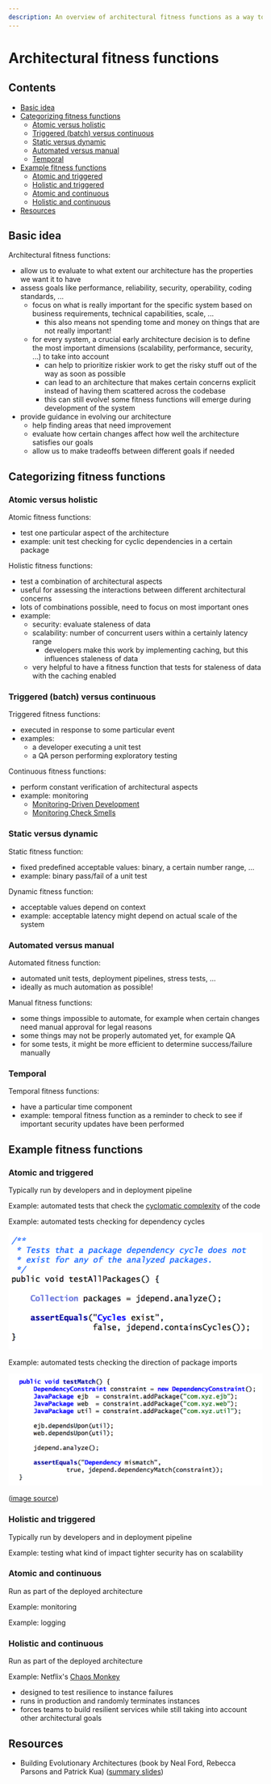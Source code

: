 ```yaml
---
description: An overview of architectural fitness functions as a way to check if your architecture matches your needs
---
```


# Architectural fitness functions

## Contents

-   [Basic idea](#basic-idea)
-   [Categorizing fitness functions](#categorizing-fitness-functions)
    -   [Atomic versus holistic](#atomic-versus-holistic)
    -   [Triggered (batch) versus continuous](#triggered-batch-versus-continuous)
    -   [Static versus dynamic](#static-versus-dynamic)
    -   [Automated versus manual](#automated-versus-manual)
    -   [Temporal](#temporal)
-   [Example fitness functions](#example-fitness-functions)
    -   [Atomic and triggered](#atomic-and-triggered)
    -   [Holistic and triggered](#holistic-and-triggered)
    -   [Atomic and continuous](#atomic-and-continuous)
    -   [Holistic and continuous](#holistic-and-continuous)
-   [Resources](#resources)

## Basic idea

Architectural fitness functions:

-   allow us to evaluate to what extent our architecture has the properties we want it to have
-   assess goals like performance, reliability, security, operability, coding standards, ...
    -   focus on what is really important for the specific system based on business requirements, technical capabilities, scale, ...
        -   this also means not spending tome and money on things that are not really important!
    -   for every system, a crucial early architecture decision is to define the most important dimensions (scalability, performance, security, ...) to take into account
        -   can help to prioritize riskier work to get the risky stuff out of the way as soon as possible
        -   can lead to an architecture that makes certain concerns explicit instead of having them scattered across the codebase
        -   this can still evolve! some fitness functions will emerge during development of the system
-   provide guidance in evolving our architecture
    -   help finding areas that need improvement
    -   evaluate how certain changes affect how well the architecture satisfies our goals
    -   allow us to make tradeoffs between different goals if needed

## Categorizing fitness functions

### Atomic versus holistic

Atomic fitness functions:

-   test one particular aspect of the architecture
-   example: unit test checking for cyclic dependencies in a certain package

Holistic fitness functions:

-   test a combination of architectural aspects
-   useful for assessing the interactions between different architectural concerns
-   lots of combinations possible, need to focus on most important ones
-   example:
    -   security: evaluate staleness of data
    -   scalability: number of concurrent users within a certainly latency range
        -   developers make this work by implementing caching, but this influences staleness of data
    -   very helpful to have a fitness function that tests for staleness of data with the caching enabled

### Triggered (batch) versus continuous

Triggered fitness functions:

-   executed in response to some particular event
-   examples:
    -   a developer executing a unit test
    -   a QA person performing exploratory testing

Continuous fitness functions:

-   perform constant verification of architectural aspects
-   example: monitoring
    -   [Monitoring-Driven Development](https://nl.devoteam.com/en/blog-post/monitoring-driven-development-making-money/)
    -   [Monitoring Check Smells](https://benjiweber.co.uk/blog/2015/03/02/monitoring-check-smells/)

### Static versus dynamic

Static fitness function:

-   fixed predefined acceptable values: binary, a certain number range, ...
-   example: binary pass/fail of a unit test

Dynamic fitness function:

-   acceptable values depend on context
-   example: acceptable latency might depend on actual scale of the system

### Automated versus manual

Automated fitness function:

-   automated unit tests, deployment pipelines, stress tests, ...
-   ideally as much automation as possible!

Manual fitness functions:

-   some things impossible to automate, for example when certain changes need manual approval for legal reasons
-   some things may not be properly automated yet, for example QA
-   for some tests, it might be more efficient to determine success/failure manually

### Temporal

Temporal fitness functions:

-   have a particular time component
-   example: temporal fitness function as a reminder to check to see if important security updates have been performed

## Example fitness functions

### Atomic and triggered

Typically run by developers and in deployment pipeline

Example: automated tests that check the [cyclomatic complexity](https://en.wikipedia.org/wiki/Cyclomatic_complexity) of the code

Example: automated tests checking for dependency cycles

![JDepend test for dependency cycles](_img/Architectural-fitness-functions/jdepend-dependency-cycles.png)

Example: automated tests checking the direction of package imports

![JDepend test for direction of imports](_img/Architectural-fitness-functions/jdepend-direction-dependencies.png)

([image source](http://nealford.com/downloads/Evolutionary_Architecture_Keynote_by_Neal_Ford.pdf))

### Holistic and triggered

Typically run by developers and in deployment pipeline

Example: testing what kind of impact tighter security has on scalability

### Atomic and continuous

Run as part of the deployed architecture

Example: monitoring

Example: logging

### Holistic and continuous

Run as part of the deployed architecture

Example: Netflix's [Chaos Monkey](https://github.com/netflix/chaosmonkey)

-   designed to test resilience to instance failures
-   runs in production and randomly terminates instances
-   forces teams to build resilient services while still taking into account other architectural goals

## Resources

-   Building Evolutionary Architectures (book by Neal Ford, Rebecca Parsons and Patrick Kua) ([summary slides](http://nealford.com/downloads/Evolutionary_Architecture_Keynote_by_Neal_Ford.pdf))
